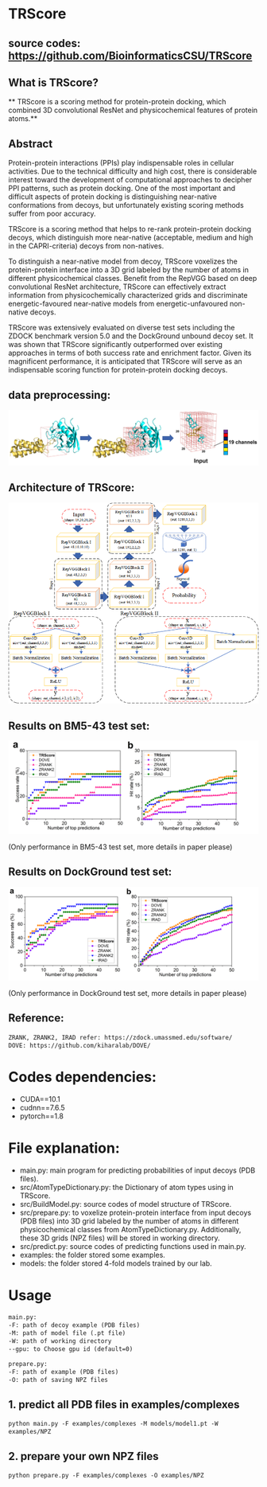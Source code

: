 # TRScore

## source codes: https://github.com/BioinformaticsCSU/TRScore
## What is TRScore?
** TRScore is a scoring method for protein-protein docking, which combined 3D convolutional ResNet and physicochemical features of protein atoms.**

## Abstract 

Protein-protein interactions (PPIs) play indispensable roles in cellular activities. Due to the technical difficulty and high cost, there is considerable interest toward the development of computational approaches to decipher PPI patterns, such as protein docking. One of the most important and difficult aspects of protein docking is distinguishing near-native conformations from decoys, but unfortunately existing scoring methods suffer from poor accuracy.

TRScore is a scoring method that helps to re-rank protein-protein docking decoys, which distinguish more near-native (acceptable, medium and high in the CAPRI-criteria) decoys from non-natives.

To distinguish a near-native model from decoy, TRScore voxelizes the protein-protein interface into a 3D grid labeled by the number of atoms in different physicochemical classes. Benefit from the RepVGG based on deep convolutional ResNet architecture, TRScore can effectively extract information from physicochemically characterized grids and discriminate energetic-favoured near-native models from energetic-unfavoured non-native decoys.

TRScore was extensively evaluated on diverse test sets including the ZDOCK benchmark version 5.0 and the DockGround unbound decoy set. It was shown that TRScore significantly outperformed over existing approaches in terms of both success rate and enrichment factor. Given its magnificent performance, it is anticipated that TRScore will serve as an indispensable scoring function for protein-protein docking decoys.


## data preprocessing:
![Fig_1](https://github.com/BioinformaticsCSU/TRScore/blob/master/Fig_1.png)

## Architecture of TRScore:
![Fig_2](https://github.com/BioinformaticsCSU/TRScore/blob/master/Fig_2.png)

## Results on BM5-43 test set:
![Fig_3](https://github.com/BioinformaticsCSU/TRScore/blob/master/Fig_3.png)

(Only performance in BM5-43 test set, more details in paper please)

## Results on DockGround test set:
![Fig_4](https://github.com/BioinformaticsCSU/TRScore/blob/master/Fig_4.png)

(Only performance in DockGround test set, more details in paper please)

## Reference:
```
ZRANK, ZRANK2, IRAD refer: https://zdock.umassmed.edu/software/
DOVE: https://github.com/kiharalab/DOVE/
```

# Codes dependencies:
* CUDA==10.1
* cudnn==7.6.5
* pytorch==1.8

# File explanation:
* main.py: main program for predicting probabilities of input decoys (PDB files).
* src/AtomTypeDictionary.py: the Dictionary of atom types using in TRScore.
* src/BuildModel.py: source codes of model structure of TRScore.
* src/prepare.py: to voxelize protein-protein interface from input decoys (PDB files) into 3D grid labeled by the number of atoms in different physicochemical classes from AtomTypeDictionary.py. Additionally, these 3D grids (NPZ files) will be stored in working directory.
* src/predict.py: source codes of predicting functions used in main.py.
* examples: the folder stored some examples.
* models: the folder stored 4-fold models trained by our lab.

# Usage
```
main.py:
-F: path of decoy example (PDB files)
-M: path of model file (.pt file)
-W: path of working directory
--gpu: to Choose gpu id (default=0)
```
```
prepare.py:
-F: path of example (PDB files)
-O: path of saving NPZ files
```
## 1. predict all PDB files in examples/complexes
```
python main.py -F examples/complexes -M models/model1.pt -W examples/NPZ
```
## 2. prepare your own NPZ files
```
python prepare.py -F examples/complexes -O examples/NPZ
```
